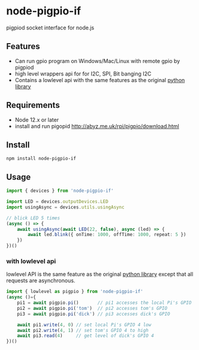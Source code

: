 # node-pigpio-if
pigpiod socket interface for node.js

## Features
* Can run gpio program on Windows/Mac/Linux with remote gpio by pigpiod
* high level wrappers api for for I2C, SPI, Bit banging I2C
* Contains a lowlevel api with the same features as the original [python library](http://abyz.me.uk/rpi/pigpio/python.html)


## Requirements
* Node 12.x or later
* install and run pigopid
http://abyz.me.uk/rpi/pigpio/download.html


## Install
```
npm install node-pigpio-if
```

## Usage
```ts
import { devices } from 'node-pigpio-if'

import LED = devices.outputDevices.LED
import usingAsync = devices.utils.usingAsync

// blick LED 5 times
(async () => {
    await usingAsync(await LED(22, false), async (led) => {
        await led.blink({ onTime: 1000, offTime: 1000, repeat: 5 })
    })
})()

```

### with lowlevel api
lowlevel API is the same feature as the original [python library](http://abyz.me.uk/rpi/pigpio/python.html) except that all requests are asynchronous.
```ts
import { lowlevel as pigpio } from 'node-pigpio-if'
(async ()={
    pi1 = await pigpio.pi()       // pi1 accesses the local Pi's GPIO
    pi2 = await pigpio.pi('tom')  // pi2 accesses tom's GPIO
    pi3 = await pigpio.pi('dick') // pi3 accesses dick's GPIO

    await pi1.write(4, 0) // set local Pi's GPIO 4 low
    await pi2.write(4, 1) // set tom's GPIO 4 to high
    await pi3.read(4)     // get level of dick's GPIO 4
})()
```